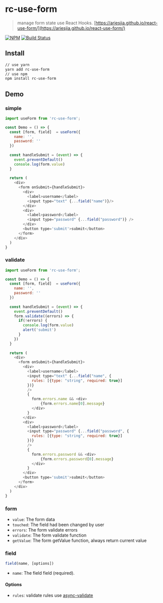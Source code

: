 # rc-use-form
> manage form state use React Hooks. [https://ariesjia.github.io/react-use-form/](https://ariesjia.github.io/react-use-form/)

[![NPM](https://img.shields.io/npm/v/rc-use-form.svg)](https://www.npmjs.com/package/rc-use-form)
[![Build Status](https://travis-ci.org/ariesjia/react-use-form.svg?branch=master)](https://travis-ci.org/ariesjia/react-use-form)

## Install
```bash
// use yarn
yarn add rc-use-form
// use npm
npm install rc-use-form
```

## Demo

### simple 

```javascript
import useForm from 'rc-use-form';

const Demo = () => {
  const [form, field]  = useForm({
    name: '',
    password: ''
  })
  
  const handleSubmit = (event) => {
    event.preventDefault()
    console.log(form.value)
  }
  
  return (
    <div>
      <form onSubmit={handleSubmit}>
        <div>
          <label>username</label>
          <input type="text" {...field("name")}/>
        </div>
        <div>
          <label>password</label>
          <input type="password" {...field("password")} />
        </div>
        <button type='submit'>submit</button>
      </form>
    </div>
  )
}
```

### validate 

```javascript
import useForm from 'rc-use-form';

const Demo = () => {
  const [form, field]  = useForm({
    name: '',
    password: ''
  })
  
  const handleSubmit = (event) => {
    event.preventDefault()
    form.validate((errors) => {
      if(!errors) {
        console.log(form.value)
        alert('submit')
      }
    })
  }
  
  return (
    <div>
      <form onSubmit={handleSubmit}>
        <div>
          <label>username</label>
          <input type="text" {...field("name", {
            rules: [{type: "string", required: true}]
          })}
          />
          {
            form.errors.name && <div>
                {form.errors.name[0].message}
            </div>
          }
        </div>
        <div>
          <label>password</label>
          <input type="password" {...field("password", {
            rules: [{type: "string", required: true}]
          })}
          />
          {
            form.errors.password && <div>
                {form.errors.password[0].message}
            </div>
          }
        </div>
        <button type='submit'>submit</button>
      </form>
    </div>
  )
}
```

### form

* `value`: The form data
* `touched`: The field had been changed by user
* `errors`: The form validate errors
* `validate`: The form validate function
* `getValue`: The form getValue function, always return current value

### field

```javascript
field(name, [options])
```

* `name`: The field field (required).

#### Options

* `rules`: validate rules use [async-validate](https://github.com/freeformsystems/async-validate)

